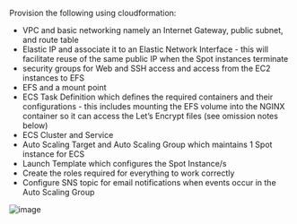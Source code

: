 Provision the following using cloudformation:

- VPC and basic networking namely an Internet Gateway, public subnet, and route table
- Elastic IP and associate it to an Elastic Network Interface - this will facilitate reuse of the same public IP when the Spot instances terminate
- security groups for Web and SSH access and access from the EC2 instances to EFS
- EFS and a mount point
- ECS Task Definition which defines the required containers and their configurations - this includes mounting the EFS volume into the NGINX container so it can access the Let’s Encrypt files (see omission notes below)
- ECS Cluster and Service
- Auto Scaling Target and Auto Scaling Group which maintains 1 Spot instance for ECS
- Launch Template which configures the Spot Instance/s
- Create the roles required for everything to work correctly
- Configure SNS topic for email notifications when events occur in the Auto Scaling Group


![image](https://user-images.githubusercontent.com/59709429/147859046-9644dbf1-fa19-45b3-97ff-f6347c2ca4d6.png)
